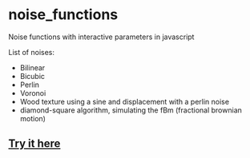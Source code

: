 # noise_functions
Noise functions with interactive parameters in javascript

List of noises:
- Bilinear
- Bicubic
- Perlin
- Voronoi
- Wood texture using a sine and displacement with a perlin noise
- diamond-square algorithm, simulating the fBm (fractional brownian motion)


## [Try it here](https://damdoy.github.io/noise_functions/noise_functions.html)
